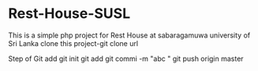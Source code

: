 # Rest-House-SUSL
This is a simple php project for Rest House at sabaragamuwa university of Sri Lanka
clone this project-git clone url

Step of Git add
git init 
git add
git commi -m "abc "
git push origin master
